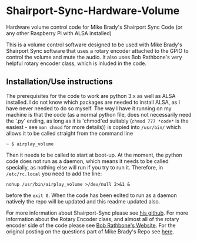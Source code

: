 # Shairport-Sync-Hardware-Volume
Hardware volume control code for Mike Brady's Shairport Sync Code (or any other Raspberry Pi with ALSA installed)

This is a volume control software designed to be used with Mike Brady's Shairport Sync software that uses a rotary encoder attached to the GPIO to control the volume and mute the audio. It also uses Bob Rathbone's very helpful rotary encoder class, which is inluded in the code.

## Installation/Use instructions
The prerequisites for the code to work are python 3.x as well as ALSA installed. I do not know which packages are needed to install ALSA, as I have never needed to do so myself.
The way I have it running on my machine is that the code (as a normal python file, does not necessarily need the '.py' ending, as long as it is 'chmod'ed suitably (`chmod 777 *code*` is the easiest - see `man chmod` for more details)) is copied into `/usr/bin/` which allows it to be called straight from the command line
```
~ $ airplay_volume
```
Then it needs to be called to start at boot-up. At the moment, the python code does not run as a daemon, which means it needs to be called specially, as nothing else will run if you try to run it. Therefore, in `/etc/rc.local` you need to add the line:
```
nohup /usr/bin/airplay_volume >/dev/null 2>&1 &
```
before the `exit 0`. When the code has been edited to run as a daemon natively the repo will be updated and this readme updated also.

For more information about Shairport-Sync please see [his github](http://github.com/mikebrady/shairport-sync).
For more information about the Rotary Encoder class, and almost all of the rotary encoder side of the code please see [Bob Rathbone's Website](http://www.bobrathbone.com/raspberrypi_rotary.htm).
For the original posting on the questions part of Mike Brady's Repo see [here](https://github.com/mikebrady/shairport-sync/issues/504#issuecomment-294286813).

